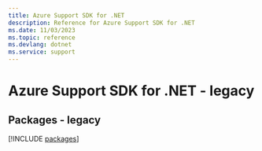 ```yaml
---
title: Azure Support SDK for .NET
description: Reference for Azure Support SDK for .NET
ms.date: 11/03/2023
ms.topic: reference
ms.devlang: dotnet
ms.service: support
---
```

# Azure Support SDK for .NET - legacy
## Packages - legacy
[!INCLUDE [packages](support-index.md)]